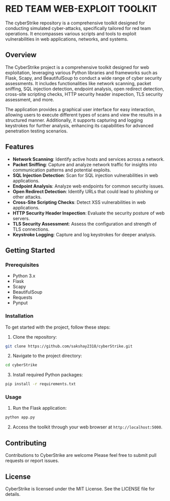 # RED TEAM WEB-EXPLOIT TOOLKIT

The cyberStrike repository is a comprehensive toolkit designed for conducting simulated cyber-attacks, specifically tailored for red team operations. 
It encompasses various scripts and tools to exploit vulnerabilities in web applications, networks, and systems.

## Overview

The CyberStrike project is a comprehensive toolkit designed for web exploitation, leveraging various Python libraries and frameworks such as Flask, Scapy, and BeautifulSoup to conduct a wide range of 
cyber security assessments. It includes functionalities like network scanning, packet sniffing, SQL injection detection, endpoint analysis, open redirect detection, cross-site scripting checks, 
HTTP security header inspection, TLS security assessment, and more. 

The application provides a graphical user interface for easy interaction, allowing users to execute different types of scans and view the results in a structured manner. Additionally, it supports 
capturing and logging keystrokes for further analysis, enhancing its capabilities for advanced penetration testing scenarios.

## Features

- **Network Scanning**: Identify active hosts and services across a network.
- **Packet Sniffing**: Capture and analyze network traffic for insights into communication patterns and potential exploits.
- **SQL Injection Detection**: Scan for SQL injection vulnerabilities in web applications.
- **Endpoint Analysis**: Analyze web endpoints for common security issues.
- **Open Redirect Detection**: Identify URLs that could lead to phishing or other attacks.
- **Cross-Site Scripting Checks**: Detect XSS vulnerabilities in web applications.
- **HTTP Security Header Inspection**: Evaluate the security posture of web servers.
- **TLS Security Assessment**: Assess the configuration and strength of TLS connections.
- **Keystroke Logging**: Capture and log keystrokes for deeper analysis.

## Getting Started

### Prerequisites

- Python 3.x
- Flask
- Scapy
- BeautifulSoup
- Requests
- Pynput
  
### Installation

To get started with the project, follow these steps:

1. Clone the repository:
```bash
git clone https://github.com/sakshay2318/cyberStrike.git
```
2. Navigate to the project directory:
```bash
cd cyberStrike
```
3. Install required Python packages:
```bash
pip install -r requirements.txt
```


### Usage

1. Run the Flask application:
```bash
python app.py
```

2. Access the toolkit through your web browser at `http://localhost:5000`.

## Contributing

Contributions to CyberStrike are welcome Please feel free to submit pull requests or report issues.

## License

CyberStrike is licensed under the MIT License. See the LICENSE file for details.

